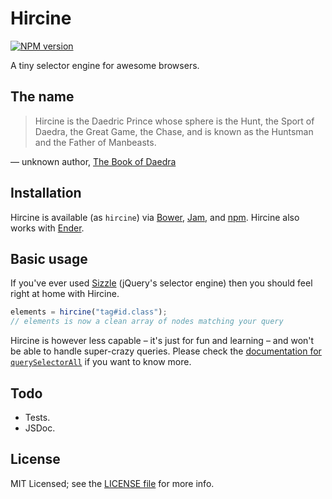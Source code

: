 # Hircine

[![NPM version](https://badge.fury.io/js/hircine.png)](http://badge.fury.io/js/hircine)

A tiny selector engine for awesome browsers.

## The name

> Hircine is the Daedric Prince whose sphere is the Hunt, the Sport of Daedra, the Great Game, the Chase, and is known as the Huntsman and the Father of Manbeasts.

&mdash; unknown author, [The Book of Daedra](http://uesp.net/wiki/Lore:The_Book_of_Daedra)

## Installation

Hircine is available (as `hircine`) via [Bower](http://bower.io), [Jam](http://jamjs.org), and [npm](http://npmjs.org). Hircine also works with [Ender](http://ender.var.require.io).

## Basic usage

If you've ever used [Sizzle](http://sizzlejs.com) (jQuery's selector engine) then you should feel right at home with Hircine.

```js
elements = hircine("tag#id.class");
// elements is now a clean array of nodes matching your query
```

Hircine is however less capable – it's just for fun and learning – and won't be able to handle super-crazy queries. Please check the [documentation for `querySelectorAll`](https://developer.mozilla.org/en-US/docs/Web/API/Document.querySelectorAll) if you want to know more.

## Todo

- Tests.
- JSDoc.

## License

MIT Licensed; see the [LICENSE file](LICENSE) for more info.